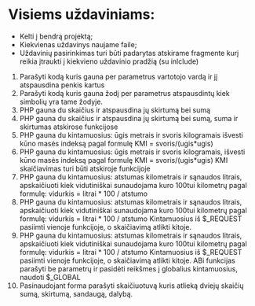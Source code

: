 # Visiems uždaviniams:
* Kelti į bendrą projektą;
* Kiekvienas uždavinys naujame faile;
* Uždavinių pasirinkimas turi būti padarytas atskirame fragmente kurį
reikia įtraukti į kiekvieno uždavinio pradžią (su inlclude)
1. Parašyti kodą kuris gauna per parametrus vartotojo vardą ir jį atspausdina penkis
kartus
2. Parašyti kodą kuris gauna žodį per parametrus atspausdintų kiek simbolių yra
tame žodyje.
3. PHP gauna du skaičius ir atspausdina jų skirtumą bei sumą
4. PHP gauna du skaičius ir atspausdina jų skirtumą bei sumą, suma ir skirtumas
atskirose funkcijose
5. PHP gauna du kintamuosius: ūgis metrais ir svoris kilogramais išvesti kūno
masės indeksą pagal formulę
KMI = svoris/(ugis*ugis)
6. PHP gauna du kintamuosius: ūgis metrais ir svoris kilogramais, išvesti kūno
masės indeksą pagal formulę
KMI = svoris/(ugis*ugis)
KMI skaičiavimas turi būti atskiroje funkcijoje
7. PHP gauna du kintamuosius: atstumas kilometrais ir sąnaudos litrais,
apskaičiuoti kiek vidutiniškai sunaudojama kuro 100tui kilometrų pagal formulę:
vidurkis = litrai * 100 / atstumo
8. PHP gauna du kintamuosius: atstumas kilometrais ir sąnaudos litrais,
apskaičiuoti kiek vidutiniškai sunaudojama kuro 100tui kilometrų pagal formulę:
vidurkis = litrai * 100 / atstumo
Kintamuosius iš $_REQUEST pasiimti vienoje funkcijoje, o skaičiavimą atlikti
kitoje.
9. PHP gauna du kintamuosius: atstumas kilometrais ir sąnaudos litrais,
apskaičiuoti kiek vidutiniškai sunaudojama kuro 100tui kilometrų pagal formulę:
vidurkis = litrai * 100 / atstumo
Kintamuosius iš $_REQUEST pasiimti vienoje funkcijoje, o skaičiavimą atlikti
kitoje. ABi funkcijas parašyti be parametrų ir pasidėti reikšmes į globalius
kintamuosius, naudoti $_GLOBAL
10. Pasinaudojant forma parašyti skaičiuotuvą kuris atlieką dviejų skaičių sumą,
skirtumą, sandaugą, dalybą.
